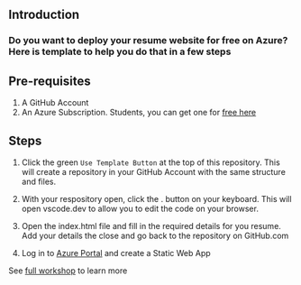 ## Introduction
### Do you want to deploy your resume website for free on Azure? Here is  template to help you do that in a few steps


## Pre-requisites
1. A GitHub Account
1. An Azure Subscription. Students, you can get one for [free here](https://azure.microsoft.com/en-us/free/students/?WT.mc_id=academic-68883-juliamuiruri)

## Steps
1. Click the green `Use Template Button` at the top of this repository. 
    This will create a repository in your GitHub Account with the same structure and files.

2. With your respository open, click the . button on your keyboard.
    This will open vscode.dev to allow you to edit the code on your browser.

3. Open the index.html file and fill in the required details for you resume.
    Add your details the close and go back to the repository on GitHub.com

4. Log in to [Azure Portal](portal.azure.com) and create a Static Web App



See [full workshop](https://github.com/microsoft/workshop-library/blob/main/full/build-resume-website/README.md/?WT.mc_id=academic-70942-juliamuiruri) to learn more
